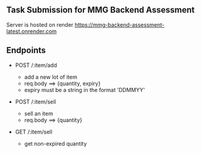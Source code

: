 ## Task Submission for MMG Backend Assessment

Server is hosted on render https://mmg-backend-assessment-latest.onrender.com

## Endpoints
- POST /:item/add
  - add a new lot of item
  - req.body ==> {quantity, expiry}
  - expiry must be a string in the format 'DDMMYY'

- POST /:item/sell
  - sell an item
  - req.body ==> {quantity}

- GET /:item/sell
  - get non-expired quantity